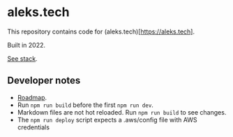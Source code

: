 # aleks.tech

This repository contains code for (aleks.tech)[https://aleks.tech].

Built in 2022.

[See stack](https://aleks.tech/blog/portfolio).

## Developer notes

- [Roadmap](https://aleks.tech/blog/portfolio#roadmap).
- Run `npm run build` before the first `npm run dev`.
- Markdown files are not hot reloaded. Run `npm run build` to see changes.
- The `npm run deploy` script expects a .aws/config file with AWS credentials
